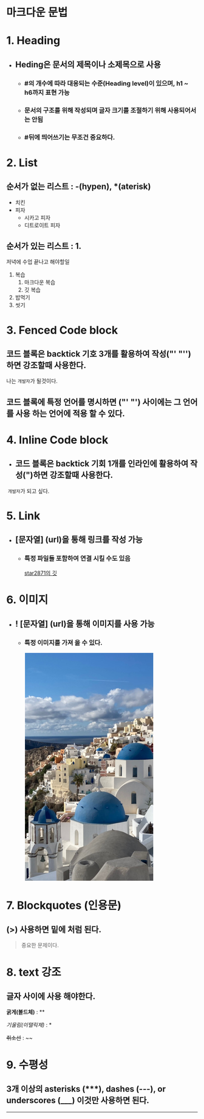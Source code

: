 # 마크다운 문법 

# 1. Heading

- ## Heding은 문서의 제목이나 소제목으로 사용

  -  ### #의 개수에 따라 대응되는 수준(Heading level)이 있으며, h1 ~ h6까지 표현 가능

  - ### 문서의 구조를 위해 작성되며 글자 크기를 조절하기 위해 사용되어서는 안됨

  
  - ### #뒤에 띄어쓰기는 무조건 중요하다.

# 2. List

## 순서가 없는 리스트 : -(hypen), *(aterisk)

- 치킨
- 피자
  - 시카고 피자
  - 디트로이트 피자

## 순서가 있는 리스트 : 1.

저녁에 수업 끝나고 해야할일

1. 복습
   1. 마크다운 복습
   2. 깃 복습
2. 밥먹기
3. 씻기

# 3. Fenced Code block

## 	코드 블록은  backtick 기호 3개를 활용하여 작성("' "'') 하면 강조할때 사용한다.

나는 ```개발자```가 될것이다.

## 	코드 블록에 특정 언어를 명시하면 ("' "') 사이에는 그 언어를 사용 하는 언어에 적용 할 수 있다.



# 4. Inline Code block

- ## 코드 블록은 backtick 기회 1개를 인라인에 활용하여 작성(")하면 강조할때 사용한다.

​		`개발자`가 되고 싶다.



# 5. Link

- ## [문자열] (url)을 통해 링크를 작성 가능

  - ### 특정 파일들 포함하여 연결 시킬 수도 있음

    [star2871의 깃](https://github.com/star2871)



# 6. 이미지

- ## !  [문자열] (url)을 통해 이미지를 사용 가능

  - ### 특정 이미지를 가져 올 수 있다.

    ![산토리니](https://github.com/star2871/TIL/blob/master/markdown/%EC%82%B0%ED%86%A0%EB%A6%AC%EB%8B%88.png)
    
    



# 7. Blockquotes (인용문)

## (>) 사용하면 밑에 처럼 된다.

> 중요한 문제이다.

# 8. text 강조

## 글자 사이에 사용 해야한다.

**굵게(볼드체)** : **

*기울림(이탤릭체)* : *

~~취소선~~ : ~~

# 9. 수평성

## 3개 이상의 asterisks (***), dashes (---), or underscores (___) 이것만 사용하면 된다.

---



